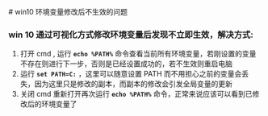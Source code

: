 ﻿﻿﻿# win10 环境变量修改后不生效的问题### win 10 通过可视化方式修改环境变量后发现不立即生效，解决方式:1. 打开 cmd , 运行 **`echo %PATH%`** 命令查看当前所有环境变量，若刚设置的变量不存在则进行下一步，否则是已经设置成功的，若不生效则重启电脑2. 运行 **`set PATH=C:`** ，这里可以随意设置 PATH 而不用担心之前的变量会丢失，因为这里只是修改的副本，而副本的修改会引发全局变量的更新3. 关闭 cmd 重新打开再次运行  **`echo %PATH%`** 命令，正常来说应该可以看到已修改后的环境变量了